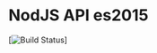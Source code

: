 # NodJS API es2015

[![Build Status](https://travis-ci.org/IgorVieira/nodejs_api.svg?branch=master)]
